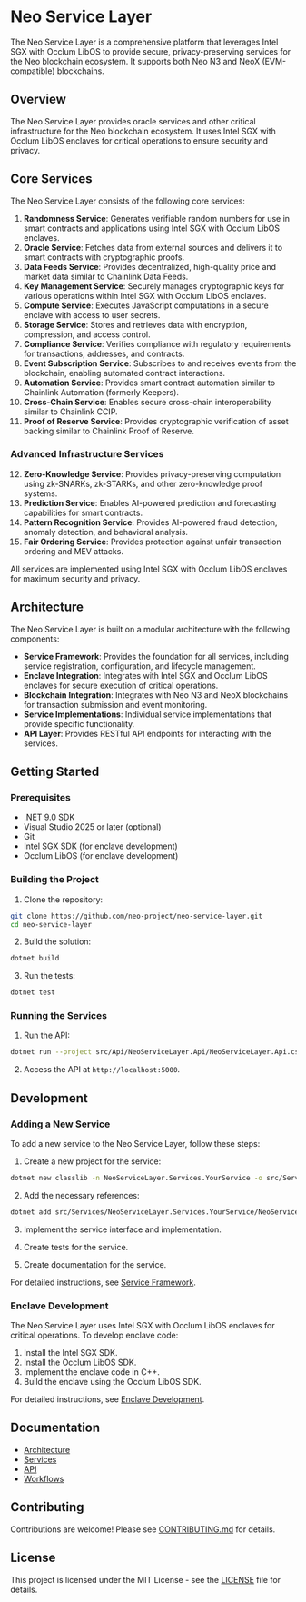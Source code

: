 # Neo Service Layer

The Neo Service Layer is a comprehensive platform that leverages Intel SGX with Occlum LibOS to provide secure, privacy-preserving services for the Neo blockchain ecosystem. It supports both Neo N3 and NeoX (EVM-compatible) blockchains.

## Overview

The Neo Service Layer provides oracle services and other critical infrastructure for the Neo blockchain ecosystem. It uses Intel SGX with Occlum LibOS enclaves for critical operations to ensure security and privacy.

## Core Services

The Neo Service Layer consists of the following core services:

1. **Randomness Service**: Generates verifiable random numbers for use in smart contracts and applications using Intel SGX with Occlum LibOS enclaves.
2. **Oracle Service**: Fetches data from external sources and delivers it to smart contracts with cryptographic proofs.
3. **Data Feeds Service**: Provides decentralized, high-quality price and market data similar to Chainlink Data Feeds.
4. **Key Management Service**: Securely manages cryptographic keys for various operations within Intel SGX with Occlum LibOS enclaves.
5. **Compute Service**: Executes JavaScript computations in a secure enclave with access to user secrets.
6. **Storage Service**: Stores and retrieves data with encryption, compression, and access control.
7. **Compliance Service**: Verifies compliance with regulatory requirements for transactions, addresses, and contracts.
8. **Event Subscription Service**: Subscribes to and receives events from the blockchain, enabling automated contract interactions.
9. **Automation Service**: Provides smart contract automation similar to Chainlink Automation (formerly Keepers).
10. **Cross-Chain Service**: Enables secure cross-chain interoperability similar to Chainlink CCIP.
11. **Proof of Reserve Service**: Provides cryptographic verification of asset backing similar to Chainlink Proof of Reserve.

### Advanced Infrastructure Services

12. **Zero-Knowledge Service**: Provides privacy-preserving computation using zk-SNARKs, zk-STARKs, and other zero-knowledge proof systems.
13. **Prediction Service**: Enables AI-powered prediction and forecasting capabilities for smart contracts.
14. **Pattern Recognition Service**: Provides AI-powered fraud detection, anomaly detection, and behavioral analysis.
15. **Fair Ordering Service**: Provides protection against unfair transaction ordering and MEV attacks.

All services are implemented using Intel SGX with Occlum LibOS enclaves for maximum security and privacy.

## Architecture

The Neo Service Layer is built on a modular architecture with the following components:

- **Service Framework**: Provides the foundation for all services, including service registration, configuration, and lifecycle management.
- **Enclave Integration**: Integrates with Intel SGX and Occlum LibOS enclaves for secure execution of critical operations.
- **Blockchain Integration**: Integrates with Neo N3 and NeoX blockchains for transaction submission and event monitoring.
- **Service Implementations**: Individual service implementations that provide specific functionality.
- **API Layer**: Provides RESTful API endpoints for interacting with the services.

## Getting Started

### Prerequisites

- .NET 9.0 SDK
- Visual Studio 2025 or later (optional)
- Git
- Intel SGX SDK (for enclave development)
- Occlum LibOS (for enclave development)

### Building the Project

1. Clone the repository:

```bash
git clone https://github.com/neo-project/neo-service-layer.git
cd neo-service-layer
```

2. Build the solution:

```bash
dotnet build
```

3. Run the tests:

```bash
dotnet test
```

### Running the Services

1. Run the API:

```bash
dotnet run --project src/Api/NeoServiceLayer.Api/NeoServiceLayer.Api.csproj
```

2. Access the API at `http://localhost:5000`.

## Development

### Adding a New Service

To add a new service to the Neo Service Layer, follow these steps:

1. Create a new project for the service:

```bash
dotnet new classlib -n NeoServiceLayer.Services.YourService -o src/Services/NeoServiceLayer.Services.YourService -f net9.0
```

2. Add the necessary references:

```bash
dotnet add src/Services/NeoServiceLayer.Services.YourService/NeoServiceLayer.Services.YourService.csproj reference src/Core/NeoServiceLayer.Core/NeoServiceLayer.Core.csproj src/Core/NeoServiceLayer.ServiceFramework/NeoServiceLayer.ServiceFramework.csproj
```

3. Implement the service interface and implementation.

4. Create tests for the service.

5. Create documentation for the service.

For detailed instructions, see [Service Framework](docs/architecture/service-framework.md).

### Enclave Development

The Neo Service Layer uses Intel SGX with Occlum LibOS enclaves for critical operations. To develop enclave code:

1. Install the Intel SGX SDK.
2. Install the Occlum LibOS SDK.
3. Implement the enclave code in C++.
4. Build the enclave using the Occlum LibOS SDK.

For detailed instructions, see [Enclave Development](docs/architecture/enclave-development.md).

## Documentation

- [Architecture](docs/architecture/README.md)
- [Services](docs/services/README.md)
- [API](docs/api/README.md)
- [Workflows](docs/workflows/README.md)

## Contributing

Contributions are welcome! Please see [CONTRIBUTING.md](CONTRIBUTING.md) for details.

## License

This project is licensed under the MIT License - see the [LICENSE](LICENSE) file for details.

